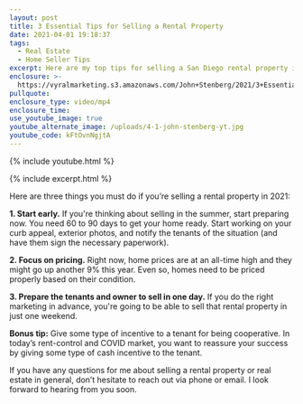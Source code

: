 ```yaml
---
layout: post
title: 3 Essential Tips for Selling a Rental Property
date: 2021-04-01 19:18:37
tags:
  - Real Estate
  - Home Seller Tips
excerpt: Here are my top tips for selling a San Diego rental property in 2021.
enclosure: >-
  https://vyralmarketing.s3.amazonaws.com/John+Stenberg/2021/3+Essential+Tips+for+Selling+a+Rental+Property.mp4
pullquote:
enclosure_type: video/mp4
enclosure_time:
use_youtube_image: true
youtube_alternate_image: /uploads/4-1-john-stenberg-yt.jpg
youtube_code: kFtOvnNgjtA
---
```

{% include youtube.html %}

{% include excerpt.html %}

Here are three things you must do if you’re selling a rental property in 2021:

**1\. Start early.** If you're thinking about selling in the summer, start preparing now. You need 60 to 90 days to get your home ready. Start working on your curb appeal, exterior photos, and notify the tenants of the situation (and have them sign the necessary paperwork).

**2\. Focus on pricing.** Right now, home prices are at an all-time high and they might go up another 9% this year. Even so, homes need to be priced properly based on their condition.

**3\. Prepare the tenants and owner to sell in one day.** If you do the right marketing in advance, you're going to be able to sell that rental property in just one weekend.

**Bonus tip:** Give some type of incentive to a tenant for being cooperative. In today’s rent-control and COVID market, you want to reassure your success by giving some type of cash incentive to the tenant.

If you have any questions for me about selling a rental property or real estate in general, don’t hesitate to reach out via phone or email. I look forward to hearing from you soon.
